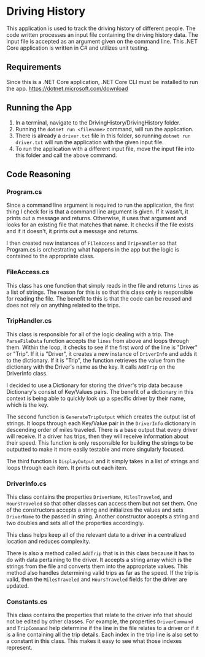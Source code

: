 # Driving History 

This application is used to track the driving history of different people. The code written processes an input file containing the driving history data. The input file is accepted as an argument given on the command line. This .NET Core application is written in C# and utilizes unit testing. 

## Requirements

Since this is a .NET Core application, .NET Core CLI must be installed to run the app.
https://dotnet.microsoft.com/download

## Running the App
1. In a terminal, navigate to the DrivingHistory/DrivingHistory folder.
1. Running the `dotnet run <filename>` command, will run the application.
1. There is already a `driver.txt` file in this folder, so running `dotnet run driver.txt` will run the application with the given input file.
1. To run the application with a different input file, move the input file into this folder and call the above command.

## Code Reasoning

### Program.cs 
Since a command line argument is required to run the application, the first thing I check for is that a command line argument is given. If it wasn't, it prints out a message and returns. Otherwise, it uses that argument and looks for an existing file that matches that name. It checks if the file exists and if it doesn't, it prints out a message and returns. 

I then created new instances of `FileAccess` and `TripHandler` so that Program.cs is orchestrating what happens in the app but the logic is contained to the appropriate class.

### FileAccess.cs
This class has one function that simply reads in the file and returns `lines` as a list of strings. The reason for this is so that this class only is responsible for reading the file. The benefit to this is that the code can be reused and does not rely on anything related to the trips. 

### TripHandler.cs
This class is responsible for all of the logic dealing with a trip. The `ParseFileData` function accepts the `lines` from above and loops through them. Within the loop, it checks to see if the first word of the line is "Driver" or "Trip". If it is "Driver", it creates a new instance of `DriverInfo` and adds it to the dictionary. If it is "Trip", the function retrieves the value from the dictionary with the Driver's name as the key. It calls `AddTrip` on the DriverInfo class. 

I decided to use a Dictionary for storing the driver's trip data because Dictionary's consist of Key/Values pairs. The benefit of a dictionary in this context is being able to quickly look up a specific driver by their name, which is the key.

The second function is `GenerateTripOutput` which creates the output list of strings. It loops through each Key/Value pair in the `DriverInfo` dictionary in descending order of miles traveled. There is a base output that every driver will receive. If a driver has trips, then they will receive information about their speed. This function is only responsible for building the strings to be outputted to make it more easily testable and more singularly focused.

The third function is `DisplayOutput` and it simply takes in a list of strings and loops through each item. It prints out each item. 

### DriverInfo.cs
This class contains the properties `DriverName`, `MilesTraveled`, and `HoursTraveled` so that other classes can access them but not set them. One of the constructors accepts a string and initializes the values and sets `DriverName` to the passed in string. Another constructor accepts a string and two doubles and sets all of the properties accordingly.

This class helps keep all of the relevant data to a driver in a centralized location and reduces complexity.

There is also a method called `AddTrip` that is in this class because it has to do with data pertaining to the driver. It accepts a string array which is the strings from the file and converts them into the appropriate values. This method also handles determining valid trips as far as the speed. If the trip is valid, then the `MilesTraveled` and `HoursTraveled` fields for the driver are updated.

### Constants.cs
This class contains the properties that relate to the driver info that should not be edited by other classes. For example, the properties `DriverCommand` and `TripCommand` help determine if the line in the file relates to a driver or if it is a line containing all the trip details. Each index in the trip line is also set to a constant in this class. This makes it easy to see what those indexes represent.





